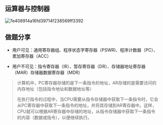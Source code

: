 ## 运算器与控制器

![7e408914a16fd39714f238569ff3392](https://picgo-picture-storage.oss-cn-guangzhou.aliyuncs.com/img/7e408914a16fd39714f238569ff3392.jpg)

## 做题分享

- 用户可见：通用寄存器组、程序状态字寄存器（PSWR)、程序计数器（PC）、累加寄存器（ACC） 

- 用户不可见：指令寄存器（IR）、暂存寄存器（DR）、存储器地址寄存器（MAR）存储器数据寄存器（MDR）

> 计算机中，PC寄存器存储的是下一条指令的地址，AR存储的是需要访问的内存地址（包括指令地址和数据地址等）
>
> 在执行指令的过程中，当CPU需要从指令存储器中获取下一条指令时，它会从PC寄存器中获取下一条指令的地址，并将其存储到AR寄存器中。这样，CPU就可以根据AR寄存器中存储的地址，从指令存储器中获取下一条指令的内容（数据或指令），以便继续执行。